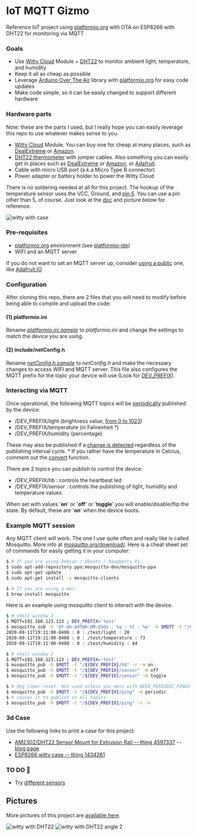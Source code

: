 # IoT MQTT Gizmo

Reference IoT project using [platformio.org][pio] with OTA on ESP8266 with DHT22 for monitoring via MQTT

### Goals

- Use [Witty Cloud][witty] Module + [DHT22][dht22] to monitor ambient light, temperature, and humidity
- Keep it all as cheap as possible
- Leverage [Arduino Over The Air][ota] library with [platformio.org][pio] for easy code updates
- Make code simple, so it can be easily changed to support different hardware

### Hardware parts

Note: these are the parts I used, but I really hope you can easily leverage this repo to use whatever makes sense to you.

- [Witty Cloud][witty] Module. You can buy one for cheap at many places, such as [DealExtreme](https://www.dx.com/p/esp8266-serial-esp-12f-wi-fi-witty-cloud-development-board-black-2068729.html) or [Amazon](https://amazon.com/dp/B07V2DZCYK/ref=cm_sw_em_r_mt_dp_kqtxFb26W1EPY).
- [DHT22 thermometer][dht22] with jumper cables. Also something you can easily get in places such as [DealExtreme](https://www.dx.com/p/dht22-2302-digital-temperature-and-humidity-sensor-module-2023234.html) or [Amazon](https://amazon.com/dp/B073F472JL/ref=cm_sw_em_r_mt_dp_pttxFb48ZJCY9), or [Adafruit](https://www.adafruit.com/product/393).
- Cable with micro USB port (a.k.a Micro Type B connector)
- Power adapter or battery holder to power the Witty Cloud

There is no soldering needed at all for this project. The hookup of the temperature sensor uses the VCC, Ground, and
[pin 5](https://github.com/flavio-fernandes/iotMqttGizmo/blob/93d035c7597090cd8ba87866c337a9f7e87f9ffa/src/temperature.cpp#L11-L15). You can use a pin other than 5, of course. Just look at the [doc][witty] and picture below for reference.

![witty with case](https://live.staticflickr.com/65535/51012238916_0be0fdb605_k.jpg)


### Pre-requisites

- [platformio.org][pio] environment (see [platformio-ide](https://platformio.org/platformio-ide))
- WIFI and an MQTT server

If you do not want to set an MQTT server up, consider [using a public](https://github.com/mqtt/mqtt.github.io/wiki/public_brokers) one, like [Adafruit.IO](https://io.adafruit.com/)

### Configuration

After cloning this repo, there are 2 files that you will need to modify before being able to
compile and upload the code:

#### (1) **platformio.ini**

Rename _[platformio.ini.sample](https://github.com/flavio-fernandes/iotMqttGizmo/blob/93d035c7597090cd8ba87866c337a9f7e87f9ffa/platformio.ini.sample)_ to _platformio.ini_ and change the settings to match the device you are using.

#### (2) **include/netConfig.h**

Rename _[netConfig.h.sample](https://github.com/flavio-fernandes/iotMqttGizmo/blob/93d035c7597090cd8ba87866c337a9f7e87f9ffa/include/netConfig.h.sample)_ to _netConfig.h_ and make the necessary changes to access WIFI and MQTT server.
This file also configures the MQTT prefix for the topic your device will use (Look for [DEV_PREFIX](https://github.com/flavio-fernandes/iotMqttGizmo/blob/93d035c7597090cd8ba87866c337a9f7e87f9ffa/include/netConfig.h.sample#L15)).

### Interacting via MQTT

Once operational, the following MQTT topics will be [periodically](https://github.com/flavio-fernandes/iotMqttGizmo/blob/93d035c7597090cd8ba87866c337a9f7e87f9ffa/src/net.cpp#L438) published by the device:

- /DEV_PREFIX/light        (brightness value, [from 0 to 1023](https://randomnerdtutorials.com/esp8266-adc-reading-analog-values-with-nodemcu/))
- /DEV_PREFIX/temperature  (in Fahrenheit *)
- /DEV_PREFIX/humidity     (percentage)

These may also be published if a [change is detected](https://github.com/flavio-fernandes/iotMqttGizmo/blob/93d035c7597090cd8ba87866c337a9f7e87f9ffa/src/net.cpp#L392-L404) regardless of the publishing interval cycle.
\* If you rather have the temperature in Celcius, comment out the [convert](https://github.com/flavio-fernandes/iotMqttGizmo/blob/93d035c7597090cd8ba87866c337a9f7e87f9ffa/src/temperature.cpp#L39) function.


There are 2 topics you can publish to control the device:

- /DEV_PREFIX/hb : controls the heartbeat led
- /DEV_PREFIX/sensor : controls the publishing of light, humidity and temperature values

When set with values '**on**' or '**off**' or '**toggle**' you will enable/disable/flip the state. By default, these are '**on**' when the device boots.  

### Example MQTT session

Any MQTT client will work. The one I use quite often and really like is called Mosquitto.
More info at [mosquitto.org/download/](https://mosquitto.org/download/).
Here is a cheat sheet set of commands for easily getting it in your computer:

```bash
$ # If you are using Debian / Ubuntu / Raspberry-Pi:
$ sudo apt-add-repository ppa:mosquitto-dev/mosquitto-ppa
$ sudo apt-get update
$ sudo apt-get install -y mosquitto-clients

$ # If you are using a mac:
$ brew install mosquitto
```

Here is an example using mosquitto client to interact with the device.

```bash
$ # shell window 1
$ MQTT=192.168.123.123 ; DEV_PREFIX='test'
$ mosquitto_sub -F '@Y-@m-@dT@H:@M:@S@z : %q : %t : %p' -h $MQTT -t "/${DEV_PREFIX}/#"
2020-09-11T19:11:00-0400 : 0 : /test/light : 20
2020-09-11T19:11:00-0400 : 0 : /test/temperature : 73
2020-09-11T19:11:00-0400 : 0 : /test/humidity : 44
```

```bash
$ # shell window 2
$ MQTT=192.168.123.123 ; DEV_PREFIX='test'
$ mosquitto_pub -h $MQTT -t "/${DEV_PREFIX}/hb" -r -m on
$ mosquitto_pub -h $MQTT -t "/${DEV_PREFIX}/sensor" -m off
$ mosquitto_pub -h $MQTT -t "/${DEV_PREFIX}/sensor" -m toggle

$ # dog timer reset. Not used unless you mess with NEED_PERIODIC_PINGS
$ mosquitto_pub -h $MQTT -t "/${DEV_PREFIX}/ping" -m periodic
$ # causes it to publish on all topics
$ mosquitto_pub -h $MQTT -t "/${DEV_PREFIX}/ping" -r -n
```

### 3d Case

Use the following links to print a case for this project:

- [AM2302/DHT22 Sensor Mount for Extrusion Rail -- thing 4597337](https://www.thingiverse.com/thing:4597337) -- [blog page](https://blog.adafruit.com/2020/11/05/am2302-dht22-sensor-mount-for-extrusion-rail-3dthursday-3dprinting/)
- [ESP8266 witty case -- thing 1434261](https://www.thingiverse.com/thing:1434261)


### TO DO :construction:

- Try [different sensors](https://www.adafruit.com/?q=temperature+sensors&sort=BestMatch)

## Pictures

More pictures of this project are [available here](https://flic.kr/s/aHsmUG2fNW).

![witty with DHT22](https://live.staticflickr.com/65535/50334512443_577869e819_4k.jpg)
![witty with DHT22 angle 2](https://live.staticflickr.com/65535/50335359777_ce079a0793_3k.jpg)


[pio]: https://platformio.org/ "platformio.org"
[witty]: http://www.schatenseite.de/en/2016/04/22/esp8266-witty-cloud-module/ "Witty Cloud Module"
[dht22]: https://learn.adafruit.com/dht/overview "Temperature and Humidity sensor"
[ota]: http://arduino.esp8266.com/Arduino/versions/2.0.0/doc/ota_updates/ota_updates.html "Arduino Over The Air Library"
